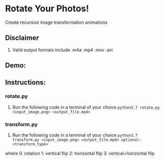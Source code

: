 # Rotate Your Photos!
Create recursive image transformation animations

## Disclaimer
1. Valid output formats include .m4a .mp4 .mov .avi

## Demo:

## Instructions:

### rotate&#46;py
1. Run the following code in a terminal of your choice
`python3.7 rotate.py <input_image.png> <output_file.mp4>`

### transform&#46;py
1. Run the following code in a terminal of your choice
`python3.7 transform.py <input_image.png> <output_file.mp4> optional: <transform_type>`

where
0: rotation
1: vertical flip
2: horizontal flip
3: vertical+horizontal flip
